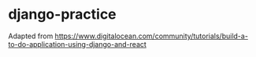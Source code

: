 # django-practice

Adapted from https://www.digitalocean.com/community/tutorials/build-a-to-do-application-using-django-and-react